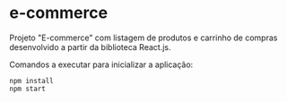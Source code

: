 # e-commerce

Projeto "E-commerce" com listagem de produtos e carrinho de compras desenvolvido a partir da biblioteca React.js.

Comandos a executar para inicializar a aplicação:
```
npm install
npm start
```
